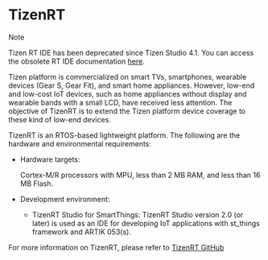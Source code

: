 # TizenRT

> [!NOTE]
> Tizen RT IDE has been deprecated since Tizen Studio 4.1. You can access the obsolete RT IDE documentation [here](/application/tizen-studio/rt-ide/get-started/overview.md). 

Tizen platform is commercialized on smart TVs, smartphones, wearable devices (Gear S, Gear Fit), and smart home appliances. However, low-end and low-cost IoT devices, such as home appliances without display and wearable bands with a small LCD, have received less attention. The objective of TizenRT is to extend the Tizen platform device coverage to these kind of low-end devices.

TizenRT is an RTOS-based lightweight platform. The following are the hardware and environmental requirements:

- Hardware targets: 

  Cortex-M/R processors with MPU, less than 2 MB RAM, and less than 16 MB Flash.

- Development environment:
	- TizenRT Studio for SmartThings:
	TizenRT Studio version 2.0 (or later) is used as an IDE for developing IoT applications with st_things framework and ARTIK 053(s).

For more information on TizenRT, please refer to [TizenRT GitHub](https://github.com/Samsung/TizenRT)


